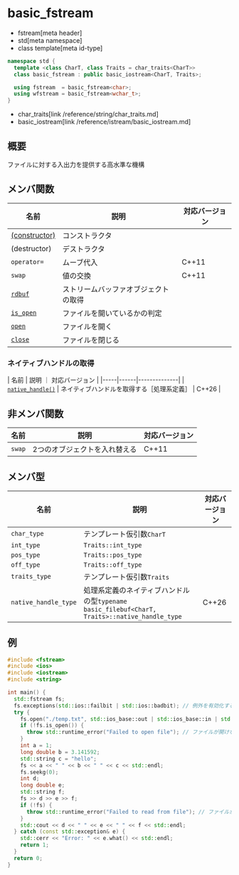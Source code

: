 # basic_fstream
* fstream[meta header]
* std[meta namespace]
* class template[meta id-type]

```cpp
namespace std {
  template <class CharT, class Traits = char_traits<CharT>>
  class basic_fstream : public basic_iostream<CharT, Traits>;

  using fstream  = basic_fstream<char>;
  using wfstream = basic_fstream<wchar_t>;
}
```
* char_traits[link /reference/string/char_traits.md]
* basic_iostream[link /reference/istream/basic_iostream.md]

## 概要
ファイルに対する入出力を提供する高水準な機構

## メンバ関数

| 名前                                             | 説明                                 | 対応バージョン |
|--------------------------------------------------|--------------------------------------|----------------|
| [(constructor)](basic_fstream/op_constructor.md) | コンストラクタ                       | |
| (destructor)                                     | デストラクタ                         | |
| `operator=`                                      | ムーブ代入                           | C++11 |
| `swap`                                           | 値の交換                             | C++11 |
| [`rdbuf`](basic_fstream/rdbuf.md)                | ストリームバッファオブジェクトの取得 | |
| [`is_open`](basic_fstream/is_open.md)            | ファイルを開いているかの判定         | |
| [`open`](basic_fstream/open.md)                  | ファイルを開く                       | |
| [`close`](basic_fstream/close.md)                | ファイルを閉じる                     | |


### ネイティブハンドルの取得

| 名前 | 説明 ｜ 対応バージョン |
|-----|------|--------------|
| [`native_handle()`](basic_fstream/native_handle.md) | ネイティブハンドルを取得する［処理系定義］ | C++26 |


## 非メンバ関数

| 名前   | 説明                          | 対応バージョン |
|--------|-------------------------------|----------------|
| `swap` | 2つのオブジェクトを入れ替える | C++11 |


## メンバ型

| 名前             | 説明                          | 対応バージョン |
|------------------|-------------------------------|----------------|
| `char_type`      | テンプレート仮引数`CharT`     | |
| `int_type`       | `Traits::int_type`            | |
| `pos_type`       | `Traits::pos_type`            | |
| `off_type`       | `Traits::off_type`            | |
| `traits_type`    | テンプレート仮引数`Traits`    | |
| `native_handle_type` | 処理系定義のネイティブハンドルの型`typename basic_filebuf<CharT, Traits>::native_handle_type` | C++26 |


## 例
```cpp example
#include <fstream>
#include <ios>
#include <iostream>
#include <string>

int main() {
  std::fstream fs;
  fs.exceptions(std::ios::failbit | std::ios::badbit); // 例外を有効化する
  try {
    fs.open("./temp.txt", std::ios_base::out | std::ios_base::in | std::ios_base::trunc);
    if (!fs.is_open()) {
      throw std::runtime_error("Failed to open file"); // ファイルが開けなかった場合
    }
    int a = 1;
    long double b = 3.141592;
    std::string c = "hello";
    fs << a << " " << b << " " << c << std::endl;
    fs.seekg(0);
    int d;
    long double e;
    std::string f;
    fs >> d >> e >> f;
    if (!fs) {
      throw std::runtime_error("Failed to read from file"); // ファイルから読み取れなかった場合
    }
    std::cout << d << " " << e << " " << f << std::endl;
  } catch (const std::exception& e) {
    std::cerr << "Error: " << e.what() << std::endl;
    return 1;
  }
  return 0;
}
```
